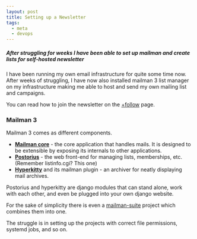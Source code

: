 ```yaml
---
layout: post
title: Setting up a Newsletter
tags:
  - meta
  - devops
---
```

##### After struggling for weeks I have been able to set up mailman and create lists for self-hosted newsletter #####

I have been running my own email infrastructure for quite some time now. After weeks of struggling, I have now also installed mailman 3 list manager on my infrastructure making me able to host and send my own mailing list and campaigns.

You can read how to join the newsletter on the [+follow](https://asd.learnlearn.in/follow/#newsletter) page.

### Mailman 3 ###
Mailman 3 comes as different components.

* **[Mailman core](http://docs.mailman3.org/)** - the core application that handles mails. It is designed to be extensible by exposing its internals to other applications.
* **[Postorius](https://gitlab.com/mailman/postorius)** - the web front-end for managing lists, memberships, etc. (Remember listinfo.cgi? This one)
* **[Hyperkitty](http://hyperkitty.readthedocs.io/)** and its mailman plugin - an archiver for neatly displaying mail archives.

Postorius and hyperkitty are django modules that can stand alone, work with each other, and even be plugged into your own django website.

For the sake of simplicity there is even a [mailman-suite](https://gitlab.com/mailman/mailman-suite/) project which combines them into one.

The struggle is in setting up the projects with correct file permissions, systemd jobs, and so on.
